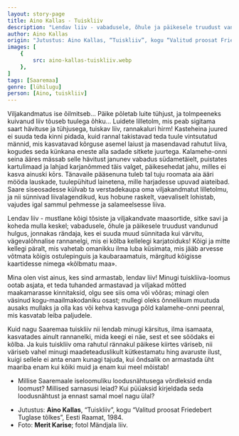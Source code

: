 ```yaml
---
layout: story-page
title: Aino Kallas - Tuiskliiv
description: "Lendav liiv - vabadusele, õhule ja päikesele truudust vandunud hulgus, jonnakas rändaja."
author: Aino Kallas
origin: "Jutustus: Aino Kallas, “Tuiskliiv”, kogu “Valitud proosat Friedebert Tuglase tõlkes”, Eesti Raamat, 1984."
images: [
    {
        src: aino-kallas-tuiskliiv.webp
    },
]
tags: [Saaremaa]
genre: [lühilugu]
person: [Aino, tuiskliiv]
---
```


<!-- # {{$doc.title}} -->

Viljakandmatus ise õilmitseb... Päike põletab luite tühjust, ja tolmpeeneks kuivanud liiv tõuseb tuulega õhku... Luidete lilletolm, mis peab sigitama saart hävituse ja tühjusega, tuiskav liiv, rannakaluri hirm! Kasteheina juured ei suuda teda kinni pidada, kuid rannal takistavad teda tuule vintsutatud männid, mis kasvatavad kõrguse asemel laiust ja masendavad rahutut liiva, kogudes seda künkana eneste alla sadade sitkete juurtega. Kalamehe-onni seina ääres mässab selle hävitust janunev vabadus südametäielt, puistates kartulimaad ja lahjad karjanõmmed täis valget, päikesehedat jahu, milles ei kasva ainuski kōrs. Tänavaile pääsenuna tuleb tal tuju roomata aia ääri mööda lauskade, tuulepühitud lainetena, mille harjadesse upuvad aiateibad. Saare siseosadesse külvab ta verstadekaupa oma viljakandmatut lilletolmu, ja nii sünnivad liivalagendikud, kus hobune raskelt, vaevaliselt lohistab, vajudes igal sammul pehmesse ja salameelsesse liiva.

Lendav liiv - mustlane kõigi tõsiste ja viljakandvate maasortide, sitke savi ja koheda mulla keskel; vabadusele, õhule ja päikesele truudust vandunud hulgus, jonnakas rändaja, kes ei suuda muud sünnitada kui värvitu, vägevalõhnalise rannanelgi, mis ei kõlba kellelegi karjatoiduks! Kõigi ja mitte kellegi päralt, mis vahetab omanikku ilma luba küsimata, mis jääb arvesse võtmata kõigis ostulepinguis ja kaubaraamatuis, märgitud kõigisse kaartidesse nimega «kõlbmatu maa».

Mina olen vist ainus, kes sind armastab, lendav liiv! Minugi tuiskliiva-loomus ootab asjata, et teda tuhanded armastavad ja viljakad mõtted maakamarasse kinnitaksid, olgu see siis oma või võõras; minagi olen väsinud kogu-maailmakodaniku osast; mullegi oleks õnnelikum muutuda ausaks mullaks ja olla kas või kehva kasvuga põld kalamehe-onni peenral, mis kasvatab leiba paljudele.

Kuid nagu Saaremaa tuiskliiv nii lendab minugi kärsitus, ilma isamaata, kasvatades ainult rannanelki, mida keegi ei näe, sest et see söödaks ei kõlba. Ja kuis tuiskliiv oma rahutul rännakul päikese kiirtes väriseb, nii väriseb vahel minugi maadeteaduslikult kütkestamatu hing avaruste ilust, kuigi sellele ei anta enam kunagi tajuda, kui õndsalik on armastada üht maariba enam kui kõiki muid ja enam kui meel mõistab!




<!-- Täägid õilmitsema takistama kasvatama roomama mässama külvama ootama värisema tajuma -->

<story-author :author="author" :origin="origin"></story-author>

<details-wrapper summary="Mis mõtted tekkisid?">

- Millise Saaremaale iseloomuliku loodusnähtusega võrdleksid enda loomust? Millised sarnasusi leiad? Kui püüaksid kirjeldada seda loodusnähtust ja ennast samal moel nagu ülal?

</details-wrapper>


<details-wrapper summary="Allikad" class="text-sm" icon="icon-park-outline:document-folder">

- Jutustus: **Aino Kallas**, “Tuiskliiv”, kogu “Valitud proosat Friedebert Tuglase tõlkes”, Eesti Raamat, 1984. 
- Foto: **Merit Karise**; fotol Mändjala liiv.

</details-wrapper>
